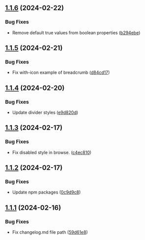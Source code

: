 ## [1.1.6](https://github.com/htmlplus/core/compare/v1.1.5...v1.1.6) (2024-02-22)


### Bug Fixes

* Remove default true values from boolean properties ([b294ebe](https://github.com/htmlplus/core/commit/b294ebee6e7cabb2f9f954510cc1b6492d1425d0))

## [1.1.5](https://github.com/htmlplus/core/compare/v1.1.4...v1.1.5) (2024-02-21)


### Bug Fixes

* Fix with-icon example of breadcrumb ([d84cd17](https://github.com/htmlplus/core/commit/d84cd17a57de74d4be9e236e4585905de5672cef))

## [1.1.4](https://github.com/htmlplus/core/compare/v1.1.3...v1.1.4) (2024-02-20)


### Bug Fixes

* Update divider styles ([e9d820d](https://github.com/htmlplus/core/commit/e9d820d0bbdac96d9fe1e0b747aa4a41b4c426c4))

## [1.1.3](https://github.com/htmlplus/core/compare/v1.1.2...v1.1.3) (2024-02-17)


### Bug Fixes

* Fix disabled style in browse. ([c4ec810](https://github.com/htmlplus/core/commit/c4ec8105b99dc57c09a64e2c41bd62342e3c2552))

## [1.1.2](https://github.com/htmlplus/core/compare/v1.1.1...v1.1.2) (2024-02-17)


### Bug Fixes

* Update npm packages ([0c9d9c8](https://github.com/htmlplus/core/commit/0c9d9c8bcb8c1fa9106ef50ad4b46e40bd2a1608))

## [1.1.1](https://github.com/htmlplus/core/compare/v1.1.0...v1.1.1) (2024-02-16)


### Bug Fixes

* Fix changelog.md file path ([59d61e8](https://github.com/htmlplus/core/commit/59d61e84425a6c1f225f48419d2b1521d3e17b17))
